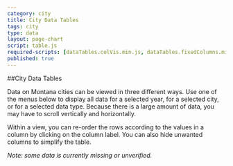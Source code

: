 ```yaml
---
category: city
title: City Data Tables
tags: city
type: data
layout: page-chart
script: table.js
required-scripts: [dataTables.colVis.min.js, dataTables.fixedColumns.min.js]
published: true
---
```


##City Data Tables

Data on Montana cities can be viewed in three different ways. Use one of the menus below to display all data for a selected year, for a selected city, or for a selected data type. Because there is a large amount of data, you may have to scroll vertically and horizontally.

Within a view, you can re-order the rows according to the values in a column by clicking on the column label. You can also hide unwanted columns to simplify the table.

*Note: some data is currently missing or unverified.*
